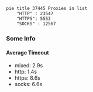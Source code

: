 
```mermaid
pie title 37445 Proxies in list
    "HTTP" : 23547
    "HTTPS": 5553
    "SOCKS" : 12567
```

### Some Info
#### Average Timeout

- mixed: 2.9s
- http: 1.4s
- https: 8.6s
- socks: 6.6s